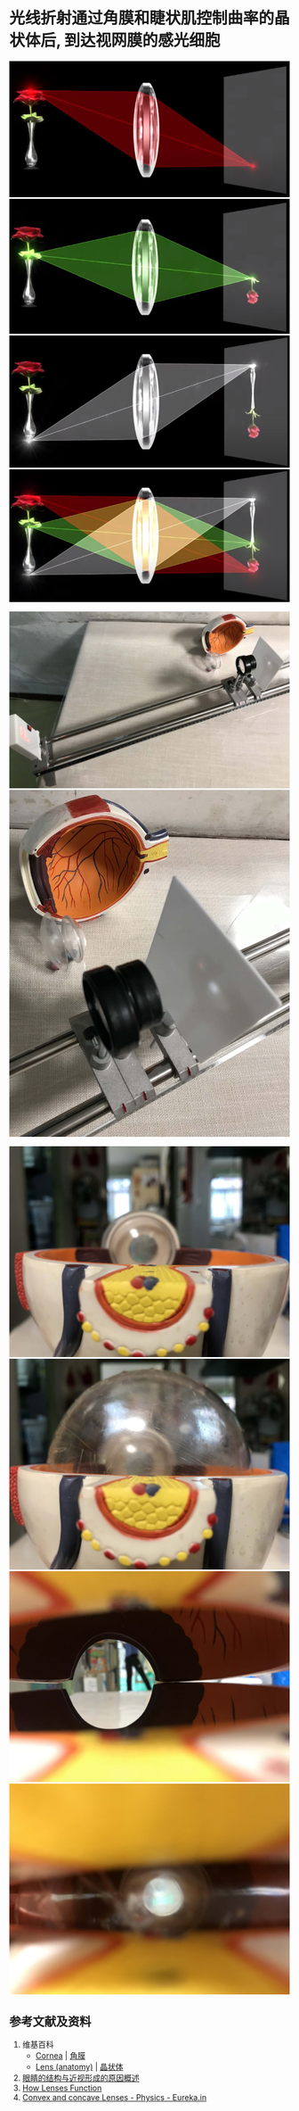 ﻿# 光线折射通过角膜和睫状肌控制曲率的晶状体后, 到达视网膜的感光细胞

![](/images/理解用于近视防控的一系列方法的背后原理/光线折射通过角膜和睫状肌控制曲率的晶状体后到达视网膜的感光细胞/1a1.png)
![](/images/理解用于近视防控的一系列方法的背后原理/光线折射通过角膜和睫状肌控制曲率的晶状体后到达视网膜的感光细胞/1a2.png)
![](/images/理解用于近视防控的一系列方法的背后原理/光线折射通过角膜和睫状肌控制曲率的晶状体后到达视网膜的感光细胞/1a3.png)
![](/images/理解用于近视防控的一系列方法的背后原理/光线折射通过角膜和睫状肌控制曲率的晶状体后到达视网膜的感光细胞/1a4.png)

![](/images/理解用于近视防控的一系列方法的背后原理/光线折射通过角膜和睫状肌控制曲率的晶状体后到达视网膜的感光细胞/2a1.jpg)
![](/images/理解用于近视防控的一系列方法的背后原理/光线折射通过角膜和睫状肌控制曲率的晶状体后到达视网膜的感光细胞/2a2.jpg)

![](/images/理解用于近视防控的一系列方法的背后原理/光线折射通过角膜和睫状肌控制曲率的晶状体后到达视网膜的感光细胞/3a1.jpg)
![](/images/理解用于近视防控的一系列方法的背后原理/光线折射通过角膜和睫状肌控制曲率的晶状体后到达视网膜的感光细胞/3a2.jpg)
![](/images/理解用于近视防控的一系列方法的背后原理/光线折射通过角膜和睫状肌控制曲率的晶状体后到达视网膜的感光细胞/3a3.jpg)
![](/images/理解用于近视防控的一系列方法的背后原理/光线折射通过角膜和睫状肌控制曲率的晶状体后到达视网膜的感光细胞/3a4.jpg)


## 参考文献及资料

1. 维基百科
	- [Cornea](https://en.wikipedia.org/wiki/Cornea) | [角膜](https://zh.wikipedia.org/wiki/%E8%A7%92%E8%86%9C)
	- [Lens (anatomy)](https://en.wikipedia.org/wiki/Lens_(anatomy)) | [晶状体](https://zh.wikipedia.org/wiki/%E6%99%B6%E7%8A%B6%E4%BD%93)
2. [眼睛的结构与近视形成的原因概述](https://web.archive.org/web/20120520061156/http://www.sitance.com/cause/index.php) 
3. [How Lenses Function](https://www.youtube.com/watch?v=EL9J3Km6wxI) 
3. [Convex and concave Lenses - Physics - Eureka.in](https://www.youtube.com/watch?v=4zuB_dSJn1Y) 


